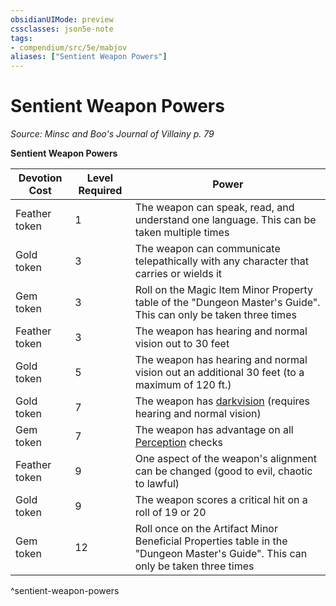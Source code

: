 ```yaml
---
obsidianUIMode: preview
cssclasses: json5e-note
tags:
- compendium/src/5e/mabjov
aliases: ["Sentient Weapon Powers"]
---
```

# Sentient Weapon Powers
*Source: Minsc and Boo's Journal of Villainy p. 79* 

**Sentient Weapon Powers**

| Devotion Cost | Level Required | Power |
|---------------|----------------|-------|
| Feather token | 1 | The weapon can speak, read, and understand one language. This can be taken multiple times |
| Gold token | 3 | The weapon can communicate telepathically with any character that carries or wields it |
| Gem token | 3 | Roll on the Magic Item Minor Property table of the "Dungeon Master's Guide". This can only be taken three times |
| Feather token | 3 | The weapon has hearing and normal vision out to 30 feet |
| Gold token | 5 | The weapon has hearing and normal vision out an additional 30 feet (to a maximum of 120 ft.) |
| Gold token | 7 | The weapon has [darkvision](2-Mechanics/CLI/rules/senses.md#Darkvision) (requires hearing and normal vision) |
| Gem token | 7 | The weapon has advantage on all [Perception](2-Mechanics/CLI/rules/skills.md#Perception) checks |
| Feather token | 9 | One aspect of the weapon's alignment can be changed (good to evil, chaotic to lawful) |
| Gold token | 9 | The weapon scores a critical hit on a roll of 19 or 20 |
| Gem token | 12 | Roll once on the Artifact Minor Beneficial Properties table in the "Dungeon Master's Guide". This can only be taken three times |
^sentient-weapon-powers